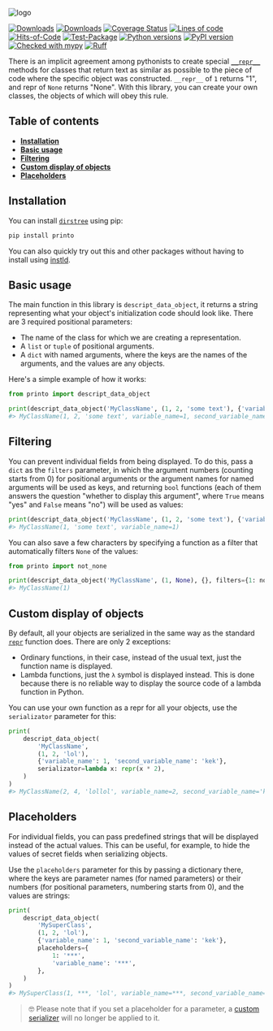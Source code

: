 ![logo](https://raw.githubusercontent.com/pomponchik/printo/develop/docs/assets/logo_1.svg)

[![Downloads](https://static.pepy.tech/badge/printo/month)](https://pepy.tech/project/printo)
[![Downloads](https://static.pepy.tech/badge/printo)](https://pepy.tech/project/printo)
[![Coverage Status](https://coveralls.io/repos/github/pomponchik/printo/badge.svg?branch=main)](https://coveralls.io/github/pomponchik/printo?branch=main)
[![Lines of code](https://sloc.xyz/github/pomponchik/printo/?category=code)](https://github.com/boyter/scc/)
[![Hits-of-Code](https://hitsofcode.com/github/pomponchik/printo?branch=main)](https://hitsofcode.com/github/pomponchik/printo/view?branch=main)
[![Test-Package](https://github.com/pomponchik/printo/actions/workflows/tests_and_coverage.yml/badge.svg)](https://github.com/pomponchik/printo/actions/workflows/tests_and_coverage.yml)
[![Python versions](https://img.shields.io/pypi/pyversions/printo.svg)](https://pypi.python.org/pypi/printo)
[![PyPI version](https://badge.fury.io/py/printo.svg)](https://badge.fury.io/py/printo)
[![Checked with mypy](http://www.mypy-lang.org/static/mypy_badge.svg)](http://mypy-lang.org/)
[![Ruff](https://img.shields.io/endpoint?url=https://raw.githubusercontent.com/astral-sh/ruff/main/assets/badge/v2.json)](https://github.com/astral-sh/ruff)

There is an implicit agreement among pythonists to create special [`__repr__`](https://docs.python.org/3/reference/datamodel.html#object.__repr__) methods for classes that return text as similar as possible to the piece of code where the specific object was constructed. `__repr__` of `1` returns "1", and repr of `None` returns "None". With this library, you can create your own classes, the objects of which will obey this rule.


## Table of contents

- [**Installation**](#installation)
- [**Basic usage**](#basic-usage)
- [**Filtering**](#filtering)
- [**Custom display of objects**](#custom-display-of-objects)
- [**Placeholders**](#placeholders)


## Installation

You can install [`dirstree`](https://pypi.python.org/pypi/printo) using pip:

```bash
pip install printo
```

You can also quickly try out this and other packages without having to install using [instld](https://github.com/pomponchik/instld).


## Basic usage

The main function in this library is `descript_data_object`, it returns a string representing what your object's initialization code should look like. There are 3 required positional parameters:

- The name of the class for which we are creating a representation.
- A `list` or `tuple` of positional arguments.
- A `dict` with named arguments, where the keys are the names of the arguments, and the values are any objects.

Here's a simple example of how it works:

```python
from printo import descript_data_object

print(descript_data_object('MyClassName', (1, 2, 'some text'), {'variable_name': 1, 'second_variable_name': 'kek'}))
#> MyClassName(1, 2, 'some text', variable_name=1, second_variable_name='kek')
```


## Filtering

You can prevent individual fields from being displayed. To do this, pass a `dict` as the `filters` parameter, in which the argument numbers (counting starts from 0) for positional arguments or the argument names for named arguments will be used as keys, and returning `bool` functions (each of them answers the question "whether to display this argument", where `True` means "yes" and `False` means "no") will be used as values:

```python
print(descript_data_object('MyClassName', (1, 2, 'some text'), {'variable_name': 1, 'second_variable_name': 'kek'}, filters={1: lambda x: False if x == 2 else True, 'second_variable_name': lambda x: False}))
#> MyClassName(1, 'some text', variable_name=1)
```

You can also save a few characters by specifying a function as a filter that automatically filters `None` of the values:

```python
from printo import not_none

print(descript_data_object('MyClassName', (1, None), {}, filters={1: not_none}))
#> MyClassName(1)
```


## Custom display of objects

By default, all your objects are serialized in the same way as the standard [`repr`](https://docs.python.org/3/library/functions.html#repr) function does. There are only 2 exceptions:

- Ordinary functions, in their case, instead of the usual text, just the function name is displayed.
- Lambda functions, just the `λ` symbol is displayed instead. This is done because there is no reliable way to display the source code of a lambda function in Python.

You can use your own function as a repr for all your objects, use the `serializator` parameter for this:

```python
print(
    descript_data_object(
        'MyClassName',
        (1, 2, 'lol'),
        {'variable_name': 1, 'second_variable_name': 'kek'},
        serializator=lambda x: repr(x * 2),
    )
)
#> MyClassName(2, 4, 'lollol', variable_name=2, second_variable_name='kekkek')
```


## Placeholders

For individual fields, you can pass predefined strings that will be displayed instead of the actual values. This can be useful, for example, to hide the values of secret fields when serializing objects.

Use the `placeholders` parameter for this by passing a dictionary there, where the keys are parameter names (for named parameters) or their numbers (for positional parameters, numbering starts from 0), and the values are strings:

```python
print(
    descript_data_object(
        'MySuperClass',
        (1, 2, 'lol'),
        {'variable_name': 1, 'second_variable_name': 'kek'},
        placeholders={
            1: '***',
            'variable_name': '***',
        },
    )
)
#> MySuperClass(1, ***, 'lol', variable_name=***, second_variable_name='kek')
```

> 🤓 Please note that if you set a placeholder for a parameter, a [custom serializer](#custom-display-of-objects) will no longer be applied to it.
